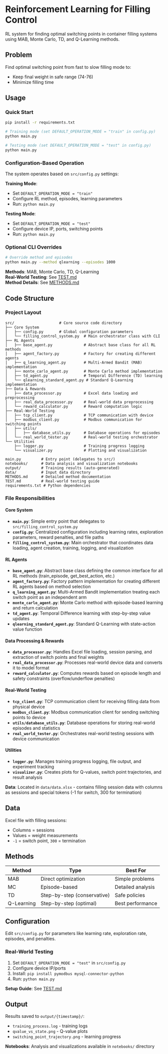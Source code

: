 # Reinforcement Learning for Filling Control

RL system for finding optimal switching points in container filling systems using MAB, Monte Carlo, TD, and Q-Learning methods.

## Problem

Find optimal switching point from fast to slow filling mode to:
- Keep final weight in safe range (74-76)
- Minimize filling time

## Usage

### Quick Start
```bash
pip install -r requirements.txt

# Training mode (set DEFAULT_OPERATION_MODE = "train" in config.py)
python main.py

# Testing mode (set DEFAULT_OPERATION_MODE = "test" in config.py)  
python main.py
```

### Configuration-Based Operation
The system operates based on `src/config.py` settings:

**Training Mode**:
- Set `DEFAULT_OPERATION_MODE = "train"`
- Configure RL method, episodes, learning parameters
- Run: `python main.py`

**Testing Mode**:
- Set `DEFAULT_OPERATION_MODE = "test"`
- Configure device IP, ports, switching points
- Run: `python main.py`

### Optional CLI Overrides
```bash
# Override method and episodes
python main.py --method qlearning --episodes 1000
```

**Methods**: MAB, Monte Carlo, TD, Q-Learning  
**Real-World Testing**: See [TEST.md](TEST.md)  
**Method Details**: See [METHODS.md](METHODS.md)

## Code Structure

### Project Layout
```
src/                    # Core source code directory
├── Core System
│   ├── config.py       # Global configuration parameters
│   └── filling_control_system.py  # Main orchestrator class with CLI
├── RL Agents
│   ├── base_agent.py              # Abstract base class for all RL methods
│   ├── agent_factory.py           # Factory for creating different agents
│   ├── q_learning_agent.py        # Multi-Armed Bandit (MAB) implementation
│   ├── monte_carlo_agent.py       # Monte Carlo method implementation
│   ├── td_agent.py                # Temporal Difference (TD) learning
│   └── qlearning_standard_agent.py # Standard Q-Learning implementation
├── Data & Rewards
│   ├── data_processor.py          # Excel data loading and preprocessing
│   ├── real_data_processor.py     # Real-world data preprocessing
│   └── reward_calculator.py       # Reward computation logic
├── Real-World Testing
│   ├── tcp_client.py              # TCP communication with device
│   ├── modbus_client.py           # Modbus communication for switching points
│   ├── utils/
│   │   ├── database_utils.py      # Database operations for episodes
│   └── real_world_tester.py       # Real-world testing orchestrator
└── Utilities
    ├── logger.py                  # Training progress logging
    └── visualizer.py              # Plotting and visualization
    
main.py         # Entry point (delegates to src/)
notebooks/      # Data analysis and visualization notebooks
output/         # Training results (auto-generated)
data/           # Input data directory
METHODS.md      # Detailed method documentation
TEST.md         # Real-world testing guide
requirements.txt # Python dependencies
```

### File Responsibilities

#### Core System
- **`main.py`**: Simple entry point that delegates to `src/filling_control_system.py`
- **`config.py`**: Centralized configuration including learning rates, exploration parameters, reward penalties, and file paths
- **`filling_control_system.py`**: Main orchestrator that coordinates data loading, agent creation, training, logging, and visualization

#### RL Agents
- **`base_agent.py`**: Abstract base class defining the common interface for all RL methods (train_episode, get_best_action, etc.)
- **`agent_factory.py`**: Factory pattern implementation for creating different RL agents based on method selection
- **`q_learning_agent.py`**: Multi-Armed Bandit implementation treating each switch point as an independent arm
- **`monte_carlo_agent.py`**: Monte Carlo method with episode-based learning and return calculation
- **`td_agent.py`**: Temporal Difference learning with step-by-step value updates
- **`qlearning_standard_agent.py`**: Standard Q-Learning with state-action value function

#### Data Processing & Rewards
- **`data_processor.py`**: Handles Excel file loading, session parsing, and extraction of switch points and final weights
- **`real_data_processor.py`**: Processes real-world device data and converts it to model format
- **`reward_calculator.py`**: Computes rewards based on episode length and safety constraints (overflow/underflow penalties)

#### Real-World Testing
- **`tcp_client.py`**: TCP communication client for receiving filling data from physical device
- **`modbus_client.py`**: Modbus communication client for sending switching points to device
- **`utils/database_utils.py`**: Database operations for storing real-world episodes and statistics
- **`real_world_tester.py`**: Orchestrates real-world testing sessions with device communication

#### Utilities
- **`logger.py`**: Manages training progress logging, file output, and experiment tracking
- **`visualizer.py`**: Creates plots for Q-values, switch point trajectories, and result analysis

**Data**: Located in `data/data.xlsx` - contains filling session data with columns as sessions and special tokens (-1 for switch, 300 for termination)

## Data

Excel file with filling sessions:
- Columns = sessions
- Values = weight measurements  
- `-1` = switch point, `300` = termination

## Methods

| Method | Type | Best For |
|--------|------|----------|
| MAB | Direct optimization | Simple problems |
| MC | Episode-based | Detailed analysis |
| TD | Step-by-step (conservative) | Safe policies |
| Q-Learning | Step-by-step (optimal) | Best performance |

## Configuration

Edit `src/config.py` for parameters like learning rate, exploration rate, episodes, and penalties.

### Real-World Testing

1. Set `DEFAULT_OPERATION_MODE = "test"` in `src/config.py`
2. Configure device IP/ports
3. Install: `pip install pymodbus mysql-connector-python`
4. Run: `python main.py`

**Setup Guide**: See [TEST.md](TEST.md)

## Output

Results saved to `output/{timestamp}/`:
- `training_process.log` - training logs
- `qvalue_vs_state.png` - Q-value plots  
- `switching_point_trajectory.png` - learning progress

**Notebooks**: Analysis and visualizations available in `notebooks/` directory 
